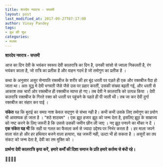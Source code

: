 ```yaml
---
title: शारदेय नवरात्र - सप्तमी
layout: post
last_modified_at: 2017-09-27T07:17:00
author: Vinay Pandey
tags:
- बुध की सुध
categories:
- मध्यम
---
```

**शारदेय नवरात्र - सप्तमी**

आज का दिन देवी के भयंकर स्वरूप देवी कालरात्रि का दिन है, उनकी सांसो से ज्वाला निकलती है, रंग भयंकर काला है, जो रात्रि का प्रतीक है और वाहन गदर्भ है जो तमोगुण का प्रतीक है । 

कथा के अनुसार असुर सेनापति रक्तबीज के शरीर की हर बूंद धरती पर पड़ते ही एक और रक्तबीज पैदा हो जाता था। अतः युद्ध मे देवी भगवती जैसे जैसे उस पर प्रहार करतीं, उसकी संख्या बढ़ती गई, और धरती से आकाश तक चारों ओर रक्तबीज ही रक्तबीज व्याप्त हो गए। तब देवी ने कालरात्रि को उत्पन्न किया । देवी कलरात्रि रक्तबीज के गिरते रक्त को धरती पर पहुंचने के पहले ही पी जाती थी। तब जा कर देवी दुर्गा रक्तबीज का संहार कर पाई ।

**संकेत** यह कि बुराई का समग्र नाश केवल सद्गुण से संभव नही है। कभी कभी उसके लिए तमोगुण का प्रयोग भी आवश्यक हो जाता है । "शठे शाठ्यम" । एक झूठ हजार झूठ को जन्म देता है, इसलिए झूठ के साम्राज्य को नष्ट करने के लिए जरूरी है कि उससे उसकी जमीन छीन ली जाए । नए झूठ पनपने का मौका न दें ।  
**एक संकेत यह भी** कि सही या गलत का फैसला कर्म से ज्यादा उद्देश्य पर निर्भर करता है । हर माला जपने वाला संत हो और हर हथियार बजने वाला हत्यारा, यह जरूरी नही, उल्टा भी हो सकता है । असुरों का तप संकट को जन्म देता है, देवी का तम मुक्ति को । 

**प्रार्थना**
**देवी कालरात्रि कृपा करें,**
**हमारे कर्मों की दिशा समाज के प्रति हमारे कर्तव्य से बंधी रहे।**

🙏🌷🌷🙏


